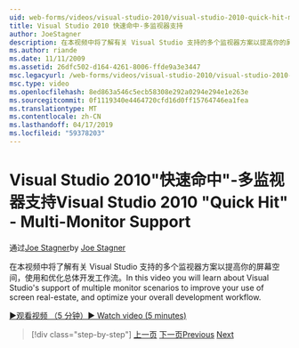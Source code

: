 ```yaml
---
uid: web-forms/videos/visual-studio-2010/visual-studio-2010-quick-hit-multi-monitor-support
title: Visual Studio 2010 快速命中-多监视器支持
author: JoeStagner
description: 在本视频中将了解有关 Visual Studio 支持的多个监视器方案以提高你的屏幕空间，使用和优化整体...
ms.author: riande
ms.date: 11/11/2009
ms.assetid: 26dfc502-d164-4261-8006-ffde9a3e3447
msc.legacyurl: /web-forms/videos/visual-studio-2010/visual-studio-2010-quick-hit-multi-monitor-support
msc.type: video
ms.openlocfilehash: 8ed863a546c5ecb58308e292a0294e294e1e263e
ms.sourcegitcommit: 0f1119340e4464720cfd16d0ff15764746ea1fea
ms.translationtype: MT
ms.contentlocale: zh-CN
ms.lasthandoff: 04/17/2019
ms.locfileid: "59378203"
---
```

# <a name="visual-studio-2010-quick-hit---multi-monitor-support"></a><span data-ttu-id="d9c19-103">Visual Studio 2010"快速命中"-多监视器支持</span><span class="sxs-lookup"><span data-stu-id="d9c19-103">Visual Studio 2010 "Quick Hit" - Multi-Monitor Support</span></span>

<span data-ttu-id="d9c19-104">通过[Joe Stagner](https://github.com/JoeStagner)</span><span class="sxs-lookup"><span data-stu-id="d9c19-104">by [Joe Stagner](https://github.com/JoeStagner)</span></span>

<span data-ttu-id="d9c19-105">在本视频中将了解有关 Visual Studio 支持的多个监视器方案以提高你的屏幕空间，使用和优化总体开发工作流。</span><span class="sxs-lookup"><span data-stu-id="d9c19-105">In this video you will learn about Visual Studio's support of multiple monitor scenarios to improve your use of screen real-estate, and optimize your overall development workflow.</span></span> 

[<span data-ttu-id="d9c19-106">&#9654;观看视频 （5 分钟）</span><span class="sxs-lookup"><span data-stu-id="d9c19-106">&#9654; Watch video (5 minutes)</span></span>](https://channel9.msdn.com/Blogs/ASP-NET-Site-Videos/visual-studio-2010-quick-hit-multi-monitor-support)

> [!div class="step-by-step"]
> <span data-ttu-id="d9c19-107">[上一页](visual-studio-2010-quick-hit-intellisense-smart-lists.md)
> [下一页](visual-studio-2010-quick-hit-new-web-project-template.md)</span><span class="sxs-lookup"><span data-stu-id="d9c19-107">[Previous](visual-studio-2010-quick-hit-intellisense-smart-lists.md)
[Next](visual-studio-2010-quick-hit-new-web-project-template.md)</span></span>
